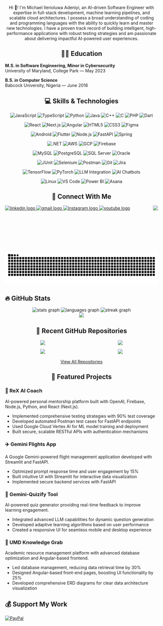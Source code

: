 <p align="center">Hi 👋! I'm Michael Ilerioluwa Adeniyi, an AI-driven Software Engineer with expertise in full-stack development, machine learning pipelines, and scalable cloud architectures. I possess a broad understanding of coding and programming languages with the ability to quickly learn and master new technologies. I have a proven track record of building intelligent, high-performance applications with robust testing strategies and am passionate about delivering impactful AI-powered user experiences.</p>

<h2 align="center">👨‍🎓 Education</h2>
<div align="left">
  <p><strong>M.S. in Software Engineering, Minor in Cybersecurity</strong><br>
  University of Maryland, College Park — May 2023</p>
  
  <p><strong>B.S. in Computer Science</strong><br>
  Babcock University, Nigeria — June 2016</p>
</div>

<h2 align="center">💻 Skills & Technologies</h2>

<p align="center">
  <!-- Programming -->
  <img src="https://img.shields.io/badge/JavaScript-F7DF1E?style=for-the-badge&logo=javascript&logoColor=black" alt="JavaScript"/>
  <img src="https://img.shields.io/badge/TypeScript-007ACC?style=for-the-badge&logo=typescript&logoColor=white" alt="TypeScript"/>
  <img src="https://img.shields.io/badge/Python-3776AB?style=for-the-badge&logo=python&logoColor=white" alt="Python"/>
  <img src="https://img.shields.io/badge/Java-ED8B00?style=for-the-badge&logo=java&logoColor=white" alt="Java"/>
  <img src="https://img.shields.io/badge/C%2B%2B-00599C?style=for-the-badge&logo=c%2B%2B&logoColor=white" alt="C++"/>
  <img src="https://img.shields.io/badge/C-00599C?style=for-the-badge&logo=c&logoColor=white" alt="C"/>
  <img src="https://img.shields.io/badge/PHP-777BB4?style=for-the-badge&logo=php&logoColor=white" alt="PHP"/>
  <img src="https://img.shields.io/badge/Dart-0175C2?style=for-the-badge&logo=dart&logoColor=white" alt="Dart"/>
</p>

<p align="center">
  <!-- Frontend -->
  <img src="https://img.shields.io/badge/React-20232A?style=for-the-badge&logo=react&logoColor=61DAFB" alt="React"/>
  <img src="https://img.shields.io/badge/Next.js-000000?style=for-the-badge&logo=next.js&logoColor=white" alt="Next.js"/>
  <img src="https://img.shields.io/badge/Angular-DD0031?style=for-the-badge&logo=angular&logoColor=white" alt="Angular"/>
  <img src="https://img.shields.io/badge/HTML5-E34F26?style=for-the-badge&logo=html5&logoColor=white" alt="HTML5"/>
  <img src="https://img.shields.io/badge/CSS3-1572B6?style=for-the-badge&logo=css3&logoColor=white" alt="CSS3"/>
  <img src="https://img.shields.io/badge/Figma-F24E1E?style=for-the-badge&logo=figma&logoColor=white" alt="Figma"/>
</p>

<p align="center">
  <!-- Mobile -->
  <img src="https://img.shields.io/badge/Android-3DDC84?style=for-the-badge&logo=android&logoColor=white" alt="Android"/>
  <img src="https://img.shields.io/badge/Flutter-02569B?style=for-the-badge&logo=flutter&logoColor=white" alt="Flutter"/>
  
  <!-- Backend & Cloud -->
  <img src="https://img.shields.io/badge/Node.js-339933?style=for-the-badge&logo=nodedotjs&logoColor=white" alt="Node.js"/>
  <img src="https://img.shields.io/badge/FastAPI-009688?style=for-the-badge&logo=fastapi&logoColor=white" alt="FastAPI"/>
  <img src="https://img.shields.io/badge/Spring-6DB33F?style=for-the-badge&logo=spring&logoColor=white" alt="Spring"/>
</p>

<p align="center">
  <img src="https://img.shields.io/badge/.NET-512BD4?style=for-the-badge&logo=dotnet&logoColor=white" alt=".NET"/>
  <img src="https://img.shields.io/badge/AWS-232F3E?style=for-the-badge&logo=amazon-aws&logoColor=white" alt="AWS"/>
  <img src="https://img.shields.io/badge/GCP-4285F4?style=for-the-badge&logo=google-cloud&logoColor=white" alt="GCP"/>
  <img src="https://img.shields.io/badge/Firebase-FFCA28?style=for-the-badge&logo=firebase&logoColor=black" alt="Firebase"/>
</p>

<p align="center">
  <!-- Databases -->
  <img src="https://img.shields.io/badge/MySQL-4479A1?style=for-the-badge&logo=mysql&logoColor=white" alt="MySQL"/>
  <img src="https://img.shields.io/badge/PostgreSQL-316192?style=for-the-badge&logo=postgresql&logoColor=white" alt="PostgreSQL"/>
  <img src="https://img.shields.io/badge/SQL_Server-CC2927?style=for-the-badge&logo=microsoft-sql-server&logoColor=white" alt="SQL Server"/>
  <img src="https://img.shields.io/badge/Oracle-F80000?style=for-the-badge&logo=oracle&logoColor=white" alt="Oracle"/>
</p>

<p align="center">
  <!-- Testing & Tools -->
  <img src="https://img.shields.io/badge/JUnit-25A162?style=for-the-badge&logo=junit5&logoColor=white" alt="JUnit"/>
  <img src="https://img.shields.io/badge/Selenium-43B02A?style=for-the-badge&logo=selenium&logoColor=white" alt="Selenium"/>
  <img src="https://img.shields.io/badge/Postman-FF6C37?style=for-the-badge&logo=postman&logoColor=white" alt="Postman"/>
  <img src="https://img.shields.io/badge/Git-F05032?style=for-the-badge&logo=git&logoColor=white" alt="Git"/>
  <img src="https://img.shields.io/badge/Jira-0052CC?style=for-the-badge&logo=jira&logoColor=white" alt="Jira"/>
</p>

<p align="center">
  <!-- AI/ML -->
  <img src="https://img.shields.io/badge/TensorFlow-FF6F00?style=for-the-badge&logo=tensorflow&logoColor=white" alt="TensorFlow"/>
  <img src="https://img.shields.io/badge/PyTorch-EE4C2C?style=for-the-badge&logo=pytorch&logoColor=white" alt="PyTorch"/>
  <img src="https://img.shields.io/badge/LLM_Integration-8A2BE2?style=for-the-badge" alt="LLM Integration"/>
  <img src="https://img.shields.io/badge/AI_Chatbots-4B0082?style=for-the-badge" alt="AI Chatbots"/>
</p>

<p align="center">
  <!-- Additional Tools -->
  <img src="https://img.shields.io/badge/Linux-FCC624?style=for-the-badge&logo=linux&logoColor=black" alt="Linux"/>
  <img src="https://img.shields.io/badge/VS_Code-007ACC?style=for-the-badge&logo=visual-studio-code&logoColor=white" alt="VS Code"/>
  <img src="https://img.shields.io/badge/Power_BI-F2C811?style=for-the-badge&logo=power-bi&logoColor=black" alt="Power BI"/>
  <img src="https://img.shields.io/badge/Asana-273347?style=for-the-badge&logo=asana&logoColor=white" alt="Asana"/>
</p>

<h2 align="center">📱 Connect With Me</h2>

<img align="right" height="150" src="https://blog.zoho.com/sites/zblogs/images/cliq/new-converted-2019-08.gif"  />

<div align="left">
  <a href="https://www.linkedin.com/in/michaeliadeniyi" target="_blank">
    <img src="https://raw.githubusercontent.com/maurodesouza/profile-readme-generator/master/src/assets/icons/social/linkedin/default.svg" width="47" height="35" alt="linkedin logo"  />
  </a>
  <a href="mailto:adeniyimichaelid@gmail.com" target="_blank">
    <img src="https://raw.githubusercontent.com/maurodesouza/profile-readme-generator/master/src/assets/icons/social/gmail/default.svg" width="47" height="35" alt="gmail logo"  />
  </a>
  <a href="https://www.instagram.com/mikkybass/" target="_blank">
    <img src="https://raw.githubusercontent.com/maurodesouza/profile-readme-generator/master/src/assets/icons/social/instagram/default.svg" width="47" height="35" alt="instagram logo"  />
  </a>
  <a href="https://www.youtube.com/@mickeybassi.9385/" target="_blank">
    <img src="https://raw.githubusercontent.com/maurodesouza/profile-readme-generator/master/src/assets/icons/social/youtube/default.svg" width="47" height="35" alt="youtube logo"  />
  </a>
</div>

<!-- Snake animation -->
<img src="https://raw.githubusercontent.com/mickey4653/mickey4653/output/github-contribution-grid-snake.svg" alt="Snake animation" />

<h2 align="left">🔥 GitHub Stats</h2>
<div align="center">
  <img src="https://github-readme-stats.vercel.app/api?username=mickey4653&hide_title=false&hide_rank=false&show_icons=true&include_all_commits=true&count_private=true&disable_animations=false&theme=dracula&locale=en&hide_border=false&order=1" height="150" alt="stats graph"  />

  <img src="https://github-readme-stats.vercel.app/api/top-langs?username=mickey4653&locale=en&hide_title=false&layout=compact&card_width=320&langs_count=5&theme=dracula&hide_border=false&order=2" height="150" alt="languages graph"  />

  <img src="https://streak-stats.demolab.com?user=mickey4653&locale=en&mode=daily&theme=dracula&hide_border=false&border_radius=5&order=3" height="150" alt="streak graph"  />
</div>

<div align="center">
  <img src="https://visitor-badge.laobi.icu/badge?page_id=mickey4653.mickey4653&"  />
</div>

<h2 align="center">📂 Recent GitHub Repositories</h2>

<!-- START_SECTION:recent-repositories -->
<div align="center">
  <div style="display: flex; justify-content: center; gap: 10px; margin-bottom: 10px;">
    <a href="https://github.com/mickey4653/mickey4653" style="width: 49%;">
      <img src="https://github-readme-stats.vercel.app/api/pin/?username=mickey4653&repo=mickey4653&theme=dracula" width="100%" />
    </a>
    <a href="https://github.com/mickey4653/bug-sage" style="width: 49%;">
      <img src="https://github-readme-stats.vercel.app/api/pin/?username=mickey4653&repo=bug-sage&theme=dracula" width="100%" />
    </a>
  </div>
  <div style="display: flex; justify-content: center; gap: 10px; margin-bottom: 10px;">
    <a href="https://github.com/mickey4653/mission-quizify" style="width: 49%;">
      <img src="https://github-readme-stats.vercel.app/api/pin/?username=mickey4653&repo=mission-quizify&theme=dracula" width="100%" />
    </a>
    <a href="https://github.com/mickey4653/quantumbot-core-project" style="width: 49%;">
      <img src="https://github-readme-stats.vercel.app/api/pin/?username=mickey4653&repo=quantumbot-core-project&theme=dracula" width="100%" />
    </a>
  </div>
</div>

<p align="center">
  <a href="https://github.com/mickey4653?tab=repositories">View All Repositories</a>
</p>
<!-- END_SECTION:recent-repositories -->

<h2 align="center">🚀 Featured Projects</h2>

<div align="left">
  <h3>🤖 ReX AI Coach</h3>
  <p>AI-powered personal mentorship platform built with OpenAI, Firebase, Node.js, Python, and React (Next.js).</p>
  <ul>
    <li>Implemented comprehensive testing strategies with 90% test coverage</li>
    <li>Developed automated Postman test cases for FastAPI endpoints</li>
    <li>Used Google Cloud Vertex AI for ML model training and deployment</li>
    <li>Built secure, scalable RESTful APIs with authentication mechanisms</li>
  </ul>
</div>

<div align="left">
  <h3>✈️ Gemini Flights App</h3>
  <p>A Google Gemini-powered flight management application developed with Streamlit and FastAPI.</p>
  <ul>
    <li>Optimized prompt response time and user engagement by 15%</li>
    <li>Built intuitive UI with Streamlit for interactive data visualization</li>
    <li>Implemented secure backend services with FastAPI</li>
  </ul>
</div>

<div align="left">
  <h3>📝 Gemini-Quizify Tool</h3>
  <p>AI-powered quiz generator providing real-time feedback to improve learning engagement.</p>
  <ul>
    <li>Integrated advanced LLM capabilities for dynamic question generation</li>
    <li>Developed adaptive learning algorithms based on user performance</li>
    <li>Created a responsive UI for seamless mobile and desktop experience</li>
  </ul>
</div>

<div align="left">
  <h3>🏫 UMD Knowledge Grab</h3>
  <p>Academic resource management platform with advanced database optimization and Angular-based frontend.</p>
  <ul>
    <li>Led database management, reducing data retrieval time by 30%</li>
    <li>Designed Angular-based front-end pages, boosting UI functionality by 25%</li>
    <li>Developed comprehensive ERD diagrams for clear data architecture visualization</li>
  </ul>
</div>

## 💰 Support My Work
[![PayPal](https://img.shields.io/badge/PayPal-00457C?style=for-the-badge&logo=paypal&logoColor=white)](https://paypal.me/mickey4653) 
